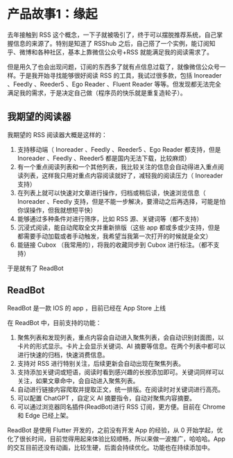 # 产品故事1：缘起

去年接触到 RSS 这个概念，一下子就被吸引了，终于可以摆脱推荐系统，自己掌握信息的来源了。特别是知道了 RSShub 之后，自己搭了一个实例，能订阅知乎、微博和各种社区，基本上靠微信公众号+RSS 就能满足我的阅读需求了。

但是用久了也会出现问题，订阅的东西多了就有点信息过载了，就像微信公众号一样。于是我开始寻找能够很好阅读 RSS 的工具，我试过很多款，包括 Inoreader 、Feedly 、Reeder5 、Ego Reader 、Fluent Reader 等等。但发现都无法完全满足我的需求，于是决定自己做（程序员的快乐就是重复造轮子）。

## 我期望的阅读器

我期望的 RSS 阅读器大概是这样的：

1. 支持移动端（ Inoreader 、Feedly 、Reeder5 、Ego Reader 都支持，但是 Inoreader 、Feedly 、Reeder5 都是国内无法下载，比较麻烦）
2. 有一个重点阅读列表和一个其他列表，我比较关注的信息会自动得进入重点阅读列表，这样我只用对重点内容阅读就好了，减轻我的阅读压力（ Inoreader 支持）
3. 在列表上就可以快速对文章进行操作，归档或稍后读，快速浏览信息（ Inoreader 、Feedly 支持，但是不能一步解决，要滑动之后再选择，可能是怕你误操作，但我就想短平快）
4. 能够通过多种条件对进行筛序，比如 RSS 源、关键词等（都不支持）
5. 沉浸式阅读，能自动爬取全文并重新排版（这些 app 都或多或少支持，但是都需要手动加载或者手动触发，我希望当我第一次打开的时候就是全文）
6. 能链接 Cubox （我常用的），将我的收藏同步到 Cubox 进行标注。（都不支持）

于是就有了 ReadBot

## ReadBot

ReadBot 是一款 IOS 的 app ，目前已经在 App Store 上线

在 ReadBot 中，目前支持的功能：

1. 聚焦列表和发现列表，重点内容会自动进入聚焦列表，会自动识别封面图，以卡片的形式显示。卡片上会显示关键词、AI 摘要等信息。在两个列表中都可以进行快速的归档，快速消费信息。
2. 支持对 RSS 进行特别关注，后续更新会自动出现在聚焦列表。
3. 支持添加关键词或短语，阅读时看到感兴趣的长按添加即可。关键词同样可以关注，如果文章命中，会自动进入聚焦列表。
4. 自动进行链接内容爬取并提取正文，统一排版。在阅读时对关键词进行高亮。
5. 可以配置 ChatGPT ，自定义 AI 摘要指令，自动对聚焦内容摘要。
6. 可以通过浏览器同名插件(ReadBot)进行 RSS 订阅，更方便。目前在 Chrome 和 Edge 已经上架。

ReadBot 是使用 Flutter 开发的，之前没有开发 App 的经验，从 0 开始学起，优化了很长时间，目前觉得用起来体验比较顺畅，所以来做一波推广，哈哈哈。App 的交互目前还没有动画，比较生硬，后面会持续优化。功能也在持续添加中。